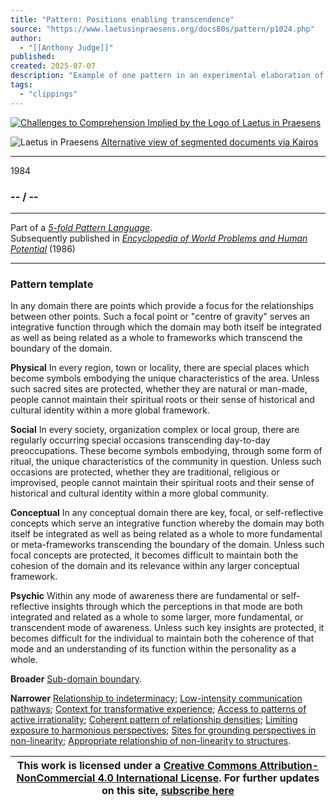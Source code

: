 ```yaml
---
title: "Pattern: Positions enabling transcendence"
source: "https://www.laetusinpraesens.org/docs80s/pattern/p1024.php"
author:
  - "[[Anthony Judge]]"
published:
created: 2025-07-07
description: "Example of one pattern in an experimental elaboration of a 5-fold pattern language. This explores the parallel between patterns at the physical level, the social level, the conceptual level, and the psychic level in the light of an underlying template based on the insights of Christopher Alexander"
tags:
  - "clippings"
---
```

[![Challenges to Comprehension Implied by the Logo
of Laetus in Praesens](https://www.laetusinpraesens.org/common/images/achngcol.jpg "Challenges to Comprehension Implied by the Logo
of Laetus in Praesens")](https://www.laetusinpraesens.org/context/logo_laetus.php)

![Laetus in Praesens](https://www.laetusinpraesens.org/common/images/laetus_title2.png) [Alternative view of segmented documents via Kairos](https://kairos.laetusinpraesens.org/p1024_8_pat_h_1)

---

1984

### \-- / --

---

Part of a *[5-fold Pattern Language](https://www.laetusinpraesens.org/docs80s/84patlan.php)*.  
Subsequently published in *[Encyclopedia of World Problems and Human Potential](https://www.un-intelligible.org/projects/homeency.php)* (1986)

---

### Pattern template

In any domain there are points which provide a focus for the relationships between other points. Such a focal point or "centre of gravity" serves an integrative function through which the domain may both itself be integrated as well as being related as a whole to frameworks which transcend the boundary of the domain.

**Physical** In every region, town or locality, there are special places which become symbols embodying the unique characteristics of the area. Unless such sacred sites are protected, whether they are natural or man-made, people cannot maintain their spiritual roots or their sense of historical and cultural identity within a more global framework.

**Social** In every society, organization complex or local group, there are regularly occurring special occasions transcending day-to-day preoccupations. These become symbols embodying, through some form of ritual, the unique characteristics of the community in question. Unless such occasions are protected, whether they are traditional, religious or improvised, people cannot maintain their spiritual roots and their sense of historical and cultural identity within a more global community.

**Conceptual** In any conceptual domain there are key, focal, or self-reflective concepts which serve an integrative function whereby the domain may both itself be integrated as well as being related as a whole to more fundamental or meta-frameworks transcending the boundary of the domain. Unless such focal concepts are protected, it becomes difficult to maintain both the cohesion of the domain and its relevance within any larger conceptual framework.

**Psychic** Within any mode of awareness there are fundamental or self-reflective insights through which the perceptions in that mode are both integrated and related as a whole to some larger, more fundamental, or transcendent mode of awareness. Unless such key insights are protected, it becomes difficult for the individual to maintain both the coherence of that mode and an understanding of its function within the personality as a whole.

**Broader** [Sub-domain boundary](https://www.laetusinpraesens.org/docs80s/pattern/p1013.php).

**Narrower** [Relationship to indeterminacy](https://www.laetusinpraesens.org/docs80s/pattern/p1025.php); [Low-intensity communication pathways](https://www.laetusinpraesens.org/docs80s/pattern/p1059.php); [Context for transformative experience](https://www.laetusinpraesens.org/docs80s/pattern/p1066.php); [Access to patterns of active irrationality](https://www.laetusinpraesens.org/docs80s/pattern/p1064.php); [Coherent pattern of relationship densities](https://www.laetusinpraesens.org/docs80s/pattern/p1028.php); [Limiting exposure to harmonious perspectives](https://www.laetusinpraesens.org/docs80s/pattern/p1134.php); [Sites for grounding perspectives in non-linearity](https://www.laetusinpraesens.org/docs80s/pattern/p1176.php); [Appropriate relationship of non-linearity to structures](https://www.laetusinpraesens.org/docs80s/pattern/p1171.php).

| This work is licensed under a [Creative Commons Attribution-NonCommercial 4.0 International License](http://creativecommons.org/licenses/by-nc/4.0/).  For further updates on this site, [subscribe here](https://laetusinpraesens.us19.list-manage.com/subscribe/post?u=1b1bc3aae057999099ff24455&id=4c64c53b45) |
| --- |